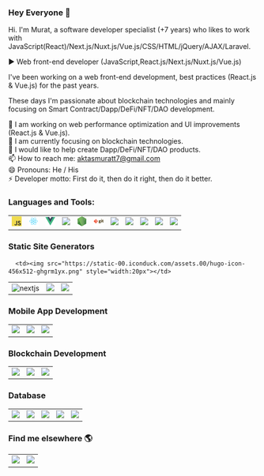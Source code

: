 <h3>Hey Everyone 👋</h3>

Hi. I'm Murat, a software developer specialist (+7 years) who likes to work with JavaScript(React)/Next.js/Nuxt.js/Vue.js/CSS/HTML/jQuery/AJAX/Laravel.

  ► Web front-end developer (JavaScript,React.js/Next.js/Nuxt.js/Vue.js)
 
I've been working on a web front-end development, best practices (React.js & Vue.js) for the past years.

These days I'm passionate about blockchain technologies and mainly focusing on Smart Contract/Dapp/DeFi/NFT/DAO development.<br>

🌱 I am working on web performance optimization and UI improvements (React.js & Vue.js).<br>
🌱 I am currently focusing on blockchain technologies.<br>
🤔 I would like to help create Dapp/DeFi/NFT/DAO products.<br>
📫 How to reach me: aktasmuratt7@gmail.com<br>
😄 Pronouns: He / His<br>
⚡ Developer motto: First do it, then do it right, then do it better.<br>


<h3>Languages and Tools:</h3>
 
 <table>
  <tr>
    <td><img src="https://raw.githubusercontent.com/github/explore/80688e429a7d4ef2fca1e82350fe8e3517d3494d/topics/javascript/javascript.png" style="width:20px">
    </td>
    <td><img src="https://raw.githubusercontent.com/github/explore/80688e429a7d4ef2fca1e82350fe8e3517d3494d/topics/react/react.png" style="width:20px"
    </td>
    <td><img src="https://raw.githubusercontent.com/github/explore/80688e429a7d4ef2fca1e82350fe8e3517d3494d/topics/vue/vue.png"  style="width:20px">
    </td>
       <td><a href="https://tailwindcss.com/docs/guides/create-react-app" target="_blank"><img src="https://seeklogo.com/images/T/tailwind-css-logo-5AD4175897-seeklogo.com.png"  style="width:20px">
          </a>
    </td>
      <td><img src="https://raw.githubusercontent.com/github/explore/80688e429a7d4ef2fca1e82350fe8e3517d3494d/topics/nodejs/nodejs.png"  style="width:20px">
    </td>
       <td><img src="https://raw.githubusercontent.com/github/explore/80688e429a7d4ef2fca1e82350fe8e3517d3494d/topics/git/git.png"  style="width:20px">
    </td>
       </td>
       <td><img src="https://cdn-icons-png.flaticon.com/512/732/732212.png"  style="width:20px">
    </td>

  </td>
       </td>
       <td><img src="https://static-00.iconduck.com/assets.00/file-type-css-icon-1806x2048-r5fwjl3p.png"  style="width:20px">
    </td>
      </td>
       </td>
       <td><img src="https://upload.wikimedia.org/wikipedia/commons/thumb/9/96/Sass_Logo_Color.svg/1280px-Sass_Logo_Color.svg.png"  style="width:20px">
    </td>
     </td>
       </td>
       <td><img src="https://getbootstrap.com/docs/5.2/assets/brand/bootstrap-logo-shadow.png"  style="width:20px">
    </td>
       </td>
       </td>
       <td><img src="https://static-00.iconduck.com/assets.00/nodejs-icon-2048x2048-rueyo8fw.png"  style="width:20px">
    </td>
  </tr>
</table>

<h3>Static Site Generators</h3>

 <table>
  <tr>
    <td><img src="https://www.datocms-assets.com/75941/1657707878-nextjs_logo.png" style="width:20px" alt="nextjs"></td>
    <td><img src="https://uxwing.com/wp-content/themes/uxwing/download/brands-and-social-media/nuxt-js-icon.png" style="width:20px"></td>
<td><img src="https://static-00.iconduck.com/assets.00/middleman-icon-512x512-56599xr2.png" style="width:20px"></td>
    

    
      <td><img src="https://static-00.iconduck.com/assets.00/hugo-icon-456x512-ghgrm1yx.png" style="width:20px"></td>
  </tr>
</table>


<h3>Mobile App Development</h3>

 <table>
  <tr>
    <td><img src="https://static-00.iconduck.com/assets.00/android-icon-2018x2048-jvek6bmt.png" style="width:20px"></td>
    <td><img src="https://storage.googleapis.com/cms-storage-bucket/a9d6ce81aee44ae017ee.png" style="width:20px"></td>
     <td><img src="https://upload.wikimedia.org/wikipedia/commons/thumb/a/a7/React-icon.svg/2300px-React-icon.svg.png" style="width:20px"></td>
  </tr>
</table>

<h3>Blockchain Development</h3>

 <table>
  <tr>
    <td><img src="https://camo.githubusercontent.com/231072a03ebbd61574c68f1042e53c14d3f2e5e43b7ef6807516de3c06a62a44/68747470733a2f2f696d672e736869656c64732e696f2f62616467652f4c616e67756167652d536f6c69646974792d696e666f726d6174696f6e616c3f7374796c653d666c6174266c6f676f3d736f6c6964697479266c6f676f436f6c6f723d776869746526636f6c6f723d336261633361"></td>
    <td><img src="https://camo.githubusercontent.com/d77b9ed09434b6c29f716292cc59c7894b7b2557bf41bd5c435a5ec3d7f88743/68747470733a2f2f696d672e736869656c64732e696f2f62616467652f4e6574776f726b2d426974436f696e2d696e666f726d6174696f6e616c3f7374796c653d666c6174266c6f676f3d626974636f696e266c6f676f436f6c6f723d776869746526636f6c6f723d336261633361" </td>
     <td><img src="https://camo.githubusercontent.com/e5fa2a27cb27457ee4ffa3af98d15648f0191cae0e4394048653959535b8a196/68747470733a2f2f696d672e736869656c64732e696f2f62616467652f4e6574776f726b2d457468657265756d2d696e666f726d6174696f6e616c3f7374796c653d666c6174266c6f676f3d657468657265756d266c6f676f436f6c6f723d776869746526636f6c6f723d336261633361" </td>
  </tr>
</table>


<h3>Database</h3>

 <table>
  <tr>
    <td><img src="https://www.svgrepo.com/show/331488/mongodb.svg" style="width:20px"></td>
    <td><img src="https://static-00.iconduck.com/assets.00/database-mysql-icon-462x512-6itsq0zm.png" style="width:20px"></td>
     <td><img src="https://static-00.iconduck.com/assets.00/oracle-color-icon-512x324-5h5evf6b.png" style="width:20px"></td>
    <td><img src="https://mariadb.com/wp-content/uploads/2019/11/mariadb-logo-vert_white-transparent.png" style="width:20px"></td>
    <td><img src="https://user-images.githubusercontent.com/15386828/118396465-5129c000-b658-11eb-8fa1-48f185431c82.png" style="width:20px"></td>
    

    
  </tr>
</table>



<h3>Find me elsewhere 🌎</h3>

 <table>
  <tr>
    <td><a href="https://www.linkedin.com/in/murataktaş/" target="_blank"><img src="https://cdn1.iconfinder.com/data/icons/logotypes/32/circle-linkedin-512.png" style="width:20px"></a></td>
    <td><a href="https://twitter.com/murtaktas7" target="_blank"><img src="https://cdn.icon-icons.com/icons2/1109/PNG/512/1486053611-twitter_79195.png" style="width:20px"></a> </td>

  </tr>
</table>
 


